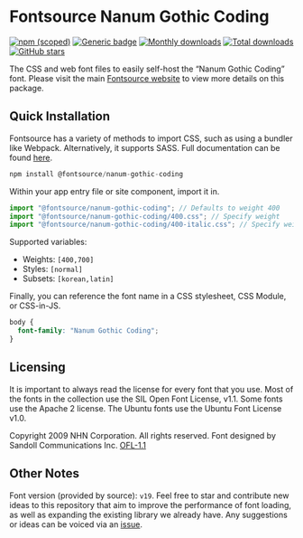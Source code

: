 # Fontsource Nanum Gothic Coding

[![npm (scoped)](https://img.shields.io/npm/v/@fontsource/nanum-gothic-coding?color=brightgreen)](https://www.npmjs.com/package/@fontsource/nanum-gothic-coding) [![Generic badge](https://img.shields.io/badge/fontsource-passing-brightgreen)](https://github.com/fontsource/fontsource) [![Monthly downloads](https://badgen.net/npm/dm/@fontsource/nanum-gothic-coding)](https://github.com/fontsource/fontsource) [![Total downloads](https://badgen.net/npm/dt/@fontsource/nanum-gothic-coding)](https://github.com/fontsource/fontsource) [![GitHub stars](https://img.shields.io/github/stars/fontsource/fontsource.svg?style=social&label=Star)](https://github.com/fontsource/fontsource/stargazers)

The CSS and web font files to easily self-host the “Nanum Gothic Coding” font. Please visit the main [Fontsource website](https://fontsource.org/fonts/nanum-gothic-coding) to view more details on this package.

## Quick Installation

Fontsource has a variety of methods to import CSS, such as using a bundler like Webpack. Alternatively, it supports SASS. Full documentation can be found [here](https://fontsource.org/docs/getting-started/introduction).

```javascript
npm install @fontsource/nanum-gothic-coding
```

Within your app entry file or site component, import it in.

```javascript
import "@fontsource/nanum-gothic-coding"; // Defaults to weight 400
import "@fontsource/nanum-gothic-coding/400.css"; // Specify weight
import "@fontsource/nanum-gothic-coding/400-italic.css"; // Specify weight and style

```

Supported variables:
- Weights: `[400,700]`
- Styles: `[normal]`
- Subsets: `[korean,latin]`

Finally, you can reference the font name in a CSS stylesheet, CSS Module, or CSS-in-JS.

```css
body {
  font-family: "Nanum Gothic Coding";
}
```

## Licensing
It is important to always read the license for every font that you use.
Most of the fonts in the collection use the SIL Open Font License, v1.1. Some fonts use the Apache 2 license. The Ubuntu fonts use the Ubuntu Font License v1.0.

Copyright  2009 NHN Corporation. All rights reserved. Font designed by Sandoll Communications Inc.
[OFL-1.1](http://scripts.sil.org/OFL)

## Other Notes
Font version (provided by source): `v19`.
Feel free to star and contribute new ideas to this repository that aim to improve the performance of font loading, as well as expanding the existing library we already have. Any suggestions or ideas can be voiced via an [issue](https://github.com/fontsource/fontsource/issues).